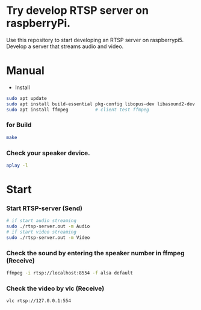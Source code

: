 # Try develop RTSP server on raspberryPi.
Use this repository to start developing an RTSP server on raspberrypi5.
Develop a server that streams audio and video.

# Manual

- Install
```bash
sudo apt update
sudo apt install build-essential pkg-config libopus-dev libasound2-dev   # For g++, make, library compile, Opus, ALSA
sudo apt install ffmpeg		     # client test ffmpeg
```

### for Build 
```bash
make
```

###  Check your speaker device.
```bash
aplay -l
```

# Start

### Start RTSP-server (Send)
```bash
# if start audio streaming
sudo ./rtsp-server.out -m Audio
# if start video streaming
sudo ./rtsp-server.out -m Video
```

### Check the sound by entering the speaker number in ffmpeg (Receive)
```bash
ffmpeg -i rtsp://localhost:8554 -f alsa default
```
### Check the video by vlc (Receive)
```bash
vlc rtsp://127.0.0.1:554
```
